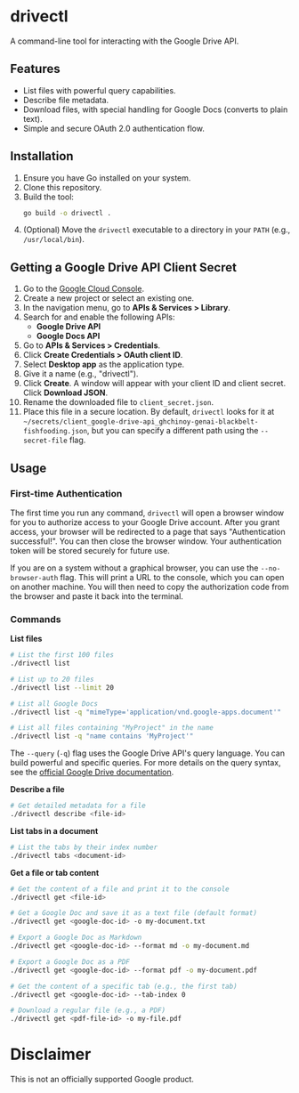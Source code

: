 # drivectl

A command-line tool for interacting with the Google Drive API.

## Features

*   List files with powerful query capabilities.
*   Describe file metadata.
*   Download files, with special handling for Google Docs (converts to plain text).
*   Simple and secure OAuth 2.0 authentication flow.

## Installation

1.  Ensure you have Go installed on your system.
2.  Clone this repository.
3.  Build the tool:
    ```bash
    go build -o drivectl .
    ```
4.  (Optional) Move the `drivectl` executable to a directory in your `PATH` (e.g., `/usr/local/bin`).

## Getting a Google Drive API Client Secret

1.  Go to the [Google Cloud Console](https://console.cloud.google.com/).
2.  Create a new project or select an existing one.
3.  In the navigation menu, go to **APIs & Services > Library**.
4.  Search for and enable the following APIs:
    *   **Google Drive API**
    *   **Google Docs API**
5.  Go to **APIs & Services > Credentials**.
6.  Click **Create Credentials > OAuth client ID**.
7.  Select **Desktop app** as the application type.
8.  Give it a name (e.g., "drivectl").
9.  Click **Create**. A window will appear with your client ID and client secret. Click **Download JSON**.
10. Rename the downloaded file to `client_secret.json`.
11. Place this file in a secure location. By default, `drivectl` looks for it at `~/secrets/client_google-drive-api_ghchinoy-genai-blackbelt-fishfooding.json`, but you can specify a different path using the `--secret-file` flag.

## Usage

### First-time Authentication

The first time you run any command, `drivectl` will open a browser window for you to authorize access to your Google Drive account. After you grant access, your browser will be redirected to a page that says "Authentication successful!". You can then close the browser window. Your authentication token will be stored securely for future use.

If you are on a system without a graphical browser, you can use the `--no-browser-auth` flag. This will print a URL to the console, which you can open on another machine. You will then need to copy the authorization code from the browser and paste it back into the terminal.

### Commands

**List files**

```bash
# List the first 100 files
./drivectl list

# List up to 20 files
./drivectl list --limit 20

# List all Google Docs
./drivectl list -q "mimeType='application/vnd.google-apps.document'"

# List all files containing "MyProject" in the name
./drivectl list -q "name contains 'MyProject'"
```

The `--query` (`-q`) flag uses the Google Drive API's query language. You can build powerful and specific queries. For more details on the query syntax, see the [official Google Drive documentation](https://developers.google.com/drive/api/v3/search-files).

**Describe a file**

```bash
# Get detailed metadata for a file
./drivectl describe <file-id>
```

**List tabs in a document**

```bash
# List the tabs by their index number
./drivectl tabs <document-id>
```

**Get a file or tab content**

```bash
# Get the content of a file and print it to the console
./drivectl get <file-id>

# Get a Google Doc and save it as a text file (default format)
./drivectl get <google-doc-id> -o my-document.txt

# Export a Google Doc as Markdown
./drivectl get <google-doc-id> --format md -o my-document.md

# Export a Google Doc as a PDF
./drivectl get <google-doc-id> --format pdf -o my-document.pdf

# Get the content of a specific tab (e.g., the first tab)
./drivectl get <google-doc-id> --tab-index 0

# Download a regular file (e.g., a PDF)
./drivectl get <pdf-file-id> -o my-file.pdf
```


# Disclaimer

This is not an officially supported Google product.